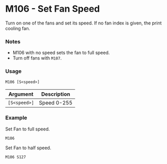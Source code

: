 # M106 - Set Fan Speed

Turn on one of the fans and set its speed. If no fan index is given, the print cooling fan.


### Notes

- M106 with no speed sets the fan to full speed.
- Turn off fans with `M107`.


### Usage

``` M106 [S<speed>] ```

| Argument         | Description |
| ---------------- | ----------- |
| ```[S<speed>]``` | Speed 0-255 |


### Example

Set Fan to full speed.

```
M106
```

Set Fan to half speed.

```
M106 S127